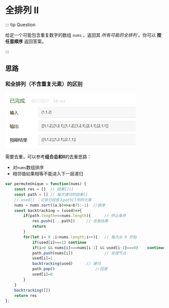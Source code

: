 # 全排列 II

::: tip Question

给定一个可能包含重复数字的数组 `nums` ，返回其 *所有可能的全排列* 。你可以 **按任意顺序** 返回答案。

:::

## 思路

### 和全排列（不含重复元素）的区别

<img src="/images/image-20230617111712770.png" alt="image-20230617111712770" style="zoom:67%;" />

需要去重，可以参考**组合总和II**的去重思路：

- 对`nums`数组排序
- 相邻值如果相等不能进入下一层递归

```js
var permuteUnique = function(nums) {
    const res = []  // 结果[][]
    const path = [] // 每次递归的结果[]
    // used[] ：记录已经放入path[]中的元素
    nums = nums.sort((a,b)=>a>b?1:-1)  //排序
    const backtracking = (used)=>{
        if(path.length===nums.length){		// 终止条件
            res.push([...path])		// 存放结果
            return
        }
        for(let i= 0 ;i<nums.length;i++){	// 每次从 0 开始
            if(used[i]===1) continue
            if(i>0 && nums[i]===nums[i-1] && used[i-1]===0)    continue //去重
            path.push(nums[i])				// 处理节点 
            used[i]=1
            backtracking(used)		// 递归
            path.pop()					//回溯
            used[i]=0
        }
    }
    backtracking([])
    return res
};
```

